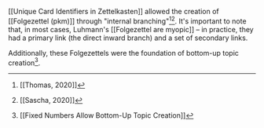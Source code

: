 [[Unique Card Identifiers in Zettelkasten]] allowed the creation of [[Folgezettel (pkm)]] through "internal branching"[^1][^3]. It's important to note that, in most cases, Luhmann's [[Folgezettel are myopic]] – in practice, they had a primary link (the direct inward branch) and a set of secondary links. 

Additionally, these Folgezettels were the foundation of bottom-up topic creation[^2].

[^1]: [[Thomas, 2020]]
[^2]: [[Fixed Numbers Allow Bottom-Up Topic Creation]]
[^3]: [[Sascha, 2020]]